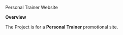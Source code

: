 Personal Trainer Website

**Overview**


The Project is for a **Personal Trainer** promotional site.
